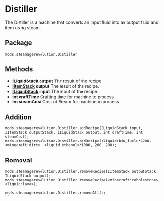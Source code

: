 # Distiller

The Distiller is a machine that converts an input fluid into an output fluid and item using steam.

## Package
`mods.steamagerevolution.Distiller`

## Methods

- **[ILiquidStack](/Vanilla/Liquids/ILiquidStack/) output** The result of the recipe.
- **[IItemStack](/Vanilla/Items/IItemStack/) output** The result of the recipe.
- **[ILiquidStack](/Vanilla/Liquids/ILiquidStack/) input** The input of the recipe.
- **int craftTime** Crafting time for machine to process
- **int steamCost** Cost of Steam for machine to process

## Addition

```zenscript
mods.steamagerevolution.Distiller.addRecipe(ILiquidStack input, IItemStack outputStack, ILiquidStack output, int craftTime, int steamCost);
mods.steamagerevolution.Distiller.addRecipe(<liquid:bio_fuel>*1000, <minecraft:dirt>, <liquid:ethanol>*1000, 200, 200);
```

## Removal

```zenscript
mods.steamagerevolution.Distiller.removeRecipe(IItemStack outputStack, ILiquidStack output);
mods.steamagerevolution.Distiller.removeRecipe(<minecraft:cobblestone>, <liquid:lava>);

mods.steamagerevolution.Distiller.removeAll();
``
